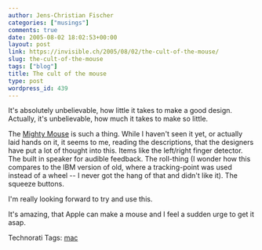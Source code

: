 ```yaml
---
author: Jens-Christian Fischer
categories: ["musings"]
comments: true
date: 2005-08-02 18:02:53+00:00
layout: post
link: https://invisible.ch/2005/08/02/the-cult-of-the-mouse/
slug: the-cult-of-the-mouse
tags: ["blog"]
title: The cult of the mouse
type: post
wordpress_id: 439
---
```



It's absolutely unbelievable, how little it takes to make a good design. Actually, it's unbelievable, how much it takes to make so little.



The [Mighty Mouse](https://www.apple.com/mightymouse/) is such a thing. While I haven't seen it yet, or actually laid hands on it, it seems to me, reading the descriptions, that the designers have put a lot of thought into this. Items like the left/right finger detector. The built in speaker for audible feedback. The roll-thing (I wonder how this compares to the IBM version of old, where a tracking-point was used instead of a wheel -- I never got the hang of that and didn't like it). The squeeze buttons.



I'm really looking forward to try and use this. 



It's amazing, that Apple can make a mouse and I feel a sudden urge to get it asap.





Technorati Tags: [mac](https://technorati.com/tag/mac)

